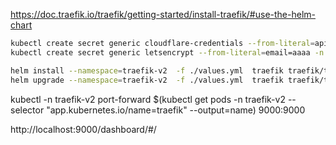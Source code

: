 https://doc.traefik.io/traefik/getting-started/install-traefik/#use-the-helm-chart

```bash
kubectl create secret generic cloudflare-credentials --from-literal=apitoken=aaaa -n traefik-v2
kubectl create secret generic letsencrypt --from-literal=email=aaaa -n traefik-v2

helm install --namespace=traefik-v2  -f ./values.yml  traefik traefik/traefik
helm upgrade --namespace=traefik-v2  -f ./values.yml  traefik traefik/traefik
```

kubectl -n traefik-v2 port-forward $(kubectl get pods -n traefik-v2 --selector "app.kubernetes.io/name=traefik" --output=name) 9000:9000

http://localhost:9000/dashboard/#/
